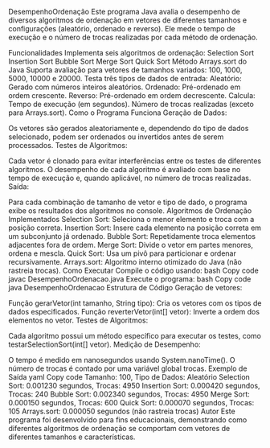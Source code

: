 DesempenhoOrdenação
Este programa Java avalia o desempenho de diversos algoritmos de ordenação em vetores de diferentes tamanhos e configurações (aleatório, ordenado e reverso). Ele mede o tempo de execução e o número de trocas realizadas por cada método de ordenação.

Funcionalidades
Implementa seis algoritmos de ordenação:
Selection Sort
Insertion Sort
Bubble Sort
Merge Sort
Quick Sort
Método Arrays.sort do Java
Suporta avaliação para vetores de tamanhos variados: 100, 1000, 5000, 10000 e 20000.
Testa três tipos de dados de entrada:
Aleatório: Gerado com números inteiros aleatórios.
Ordenado: Pré-ordenado em ordem crescente.
Reverso: Pré-ordenado em ordem decrescente.
Calcula:
Tempo de execução (em segundos).
Número de trocas realizadas (exceto para Arrays.sort).
Como o Programa Funciona
Geração de Dados:

Os vetores são gerados aleatoriamente e, dependendo do tipo de dados selecionado, podem ser ordenados ou invertidos antes de serem processados.
Testes de Algoritmos:

Cada vetor é clonado para evitar interferências entre os testes de diferentes algoritmos.
O desempenho de cada algoritmo é avaliado com base no tempo de execução e, quando aplicável, no número de trocas realizadas.
Saída:

Para cada combinação de tamanho de vetor e tipo de dado, o programa exibe os resultados dos algoritmos no console.
Algoritmos de Ordenação Implementados
Selection Sort: Seleciona o menor elemento e troca com a posição correta.
Insertion Sort: Insere cada elemento na posição correta em um subconjunto já ordenado.
Bubble Sort: Repetidamente troca elementos adjacentes fora de ordem.
Merge Sort: Divide o vetor em partes menores, ordena e mescla.
Quick Sort: Usa um pivô para particionar e ordenar recursivamente.
Arrays.sort: Algoritmo interno otimizado do Java (não rastreia trocas).
Como Executar
Compile o código usando:
bash
Copy code
javac DesempenhoOrdenacao.java
Execute o programa:
bash
Copy code
java DesempenhoOrdenacao
Estrutura de Código
Geração de vetores:

Função gerarVetor(int tamanho, String tipo): Cria os vetores com os tipos de dados especificados.
Função reverterVetor(int[] vetor): Inverte a ordem dos elementos no vetor.
Testes de Algoritmos:

Cada algoritmo possui um método específico para executar os testes, como testarSelectionSort(int[] vetor).
Medição de Desempenho:

O tempo é medido em nanosegundos usando System.nanoTime().
O número de trocas é contado por uma variável global trocas.
Exemplo de Saída
yaml
Copy code
Tamanho: 100, Tipo de Dados: Aleatório
Selection Sort: 0.001230 segundos, Trocas: 4950
Insertion Sort: 0.000420 segundos, Trocas: 240
Bubble Sort: 0.002340 segundos, Trocas: 4950
Merge Sort: 0.000150 segundos, Trocas: 600
Quick Sort: 0.000070 segundos, Trocas: 105
Arrays.sort: 0.000050 segundos (não rastreia trocas)
Autor
Este programa foi desenvolvido para fins educacionais, demonstrando como diferentes algoritmos de ordenação se comportam com vetores de diferentes tamanhos e características.
